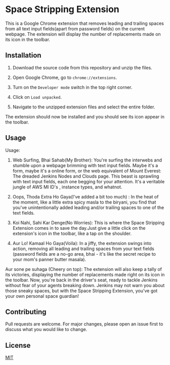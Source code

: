 # Space Stripping Extension

This is a Google Chrome extension that removes leading and trailing spaces from all text input fields(apart from password fields) on the current webpage. The extension will display the number of replacements made on its icon in the toolbar.

## Installation

1. Download the source code from this repository and unzip the files.

2. Open Google Chrome, go to `chrome://extensions`.

3. Turn on the `Developer mode` switch in the top right corner.

4. Click on `Load unpacked`.

5. Navigate to the unzipped extension files and select the entire folder.

The extension should now be installed and you should see its icon appear in the toolbar.

## Usage

Usage:

1. Web Surfing, Bhai Sahab(My Brother): You're surfing the interwebs and stumble upon a webpage brimming with text input fields. Maybe it's a form, maybe it's a online form, or the web equivalent of Mount Everest: The dreaded Jenkins Nodes and Clouds page. This beast is sprawling with text input fields, each one begging for your attention. It's a veritable jungle of AWS MI ID's , instance types, and whatnot.

2. Oops, Thoda Extra Ho Gaya(I've added a bit too much) : In the heat of the moment,  like a little extra spicy masla to the biryani, you find that you've unintentionally added leading and/or trailing spaces to one of the text fields.

3. Koi Nahi, Sahi Kar Denge(No Worries): This is where the Space Stripping Extension comes in to save the day.Just give a little click on the extension's icon in the toolbar, like a tap on the shoulder.

4. Aur Lo! Kamaal Ho Gaya(Voila): In a jiffy, the extension swings into action, removing all leading and trailing spaces from your text fields (password fields are a no-go area, bhai - it's like the secret recipe to your mom's panner butter masala). 

Aur sone pe suhaga (Cheery on top): The extension will also keep a tally of its victories, displaying the number of replacements made right on its icon in the toolbar. Now, you're back in the driver's seat, ready to tackle Jenkins without fear of your agents breaking down. Jenkins may not warn you about those sneaky spaces, but with the Space Stripping Extension, you've got your own personal space guardian!

## Contributing

Pull requests are welcome. For major changes, please open an issue first to discuss what you would like to change.

## License

[MIT](https://choosealicense.com/licenses/mit/)

